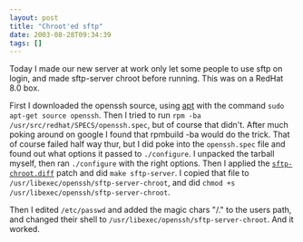 ```yaml
---
layout: post
title: "Chroot'ed sftp"
date: 2003-08-28T09:34:39
tags: []
---
```


Today I made our new server at work only let some people to use sftp on login, and made sftp-server chroot before running. This was on a RedHat 8.0 box. 

First I downloaded the openssh source, using [apt][1] with the command `sudo apt-get source openssh`. Then I tried to run `rpm -ba /usr/src/redhat/SPECS/openssh.spec`, but of course that didn't. After much poking around on google I found that rpmbuild -ba would do the trick. That of course failed half way thur, but I did poke into the `openssh.spec` file and found out what options it passed to `./configure`. I unpacked the tarball myself, then ran `./configure` with the right options. Then I applied the [ `sftp-chroot.diff`][2] patch and did `make sftp-server`. I copied that file to `/usr/libexec/openssh/sftp-server-chroot`, and did `chmod +s /usr/libexec/openssh/sftp-server-chroot`. 

Then I edited `/etc/passwd` and added the magic chars "/." to the users path, and changed their shell to `/usr/libexec/openssh/sftp-server-chroot`. And it worked. 

   [1]: /2003/08/26/for-those-stuck-on-redhat/
   [2]: http://mail.incredimail.com/howto/openssh/addons/sftp-chroot.diff"



